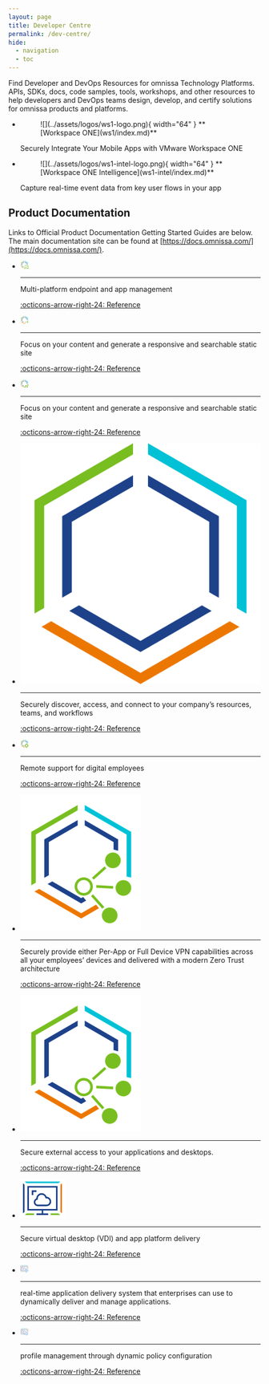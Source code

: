 ```yaml
---
layout: page
title: Developer Centre
permalink: /dev-centre/
hide:
  - navigation
  - toc
---
```


Find Developer and DevOps Resources for omnissa Technology Platforms. APIs, SDKs, docs, code samples, tools, workshops, and other resources to help developers and DevOps teams design, develop, and certify solutions for omnissa products and platforms.

<div class="grid cards" markdown>

- <figure markdown="span">
    ![](../assets/logos/ws1-logo.png){ width="64" }
    <caption>**[Workspace ONE](ws1/index.md)**</caption>
    </figure>
  
    Securely Integrate Your Mobile Apps with VMware Workspace ONE

- <figure markdown="span">
    ![](../assets/logos/ws1-intel-logo.png){ width="64" }
    <caption>**[Workspace ONE Intelligence](ws1-intel/index.md)**</caption>
    </figure>
  
    Capture real-time event data from key user flows in your app

## Product Documentation

Links to Official Product Documentation Getting Started Guides are below. The main documentation site can be found at [https://docs.omnissa.com/](https://docs.omnissa.com/).

<div class="grid cards" markdown>

- ![](../assets/logos/ws1-uem-logo-16.png)

    ---

    Multi-platform endpoint and app management

    [:octicons-arrow-right-24: Reference](https://docs.omnissa.com/category/workspaceone_uem_getting_started)
- ![](../assets/logos/ws1-access-logo-16.png)

    ---

    Focus on your content and generate a responsive and searchable static site

    [:octicons-arrow-right-24: Reference](https://docs.omnissa.com/category/Workspace_ONE_Access_Cloud)

- ![](../assets/logos/ws1-intel-logo-16.png)

    ---

    Focus on your content and generate a responsive and searchable static site

    [:octicons-arrow-right-24: Reference](https://docs.omnissa.com/bundle/WS1Intelligence/page/IntelMainIntro.html)

- ![](../assets/logos/ws1-logo.png)

    ---

    Securely discover, access, and connect to your company’s resources, teams, and workflows

    [:octicons-arrow-right-24: Reference](https://docs.omnissa.com/bundle/workspace-one-hub-services/page/SettingUpHubServicestoSupportWorkspaceONEIntelligentHub.html)

- ![](../assets/logos/ws1-assist-logo-16.png)

    ---

    Remote support for digital employees

    [:octicons-arrow-right-24: Reference](https://docs.omnissa.com/bundle/Workspace-ONE-AssistV24.03/page/WorkspaceONEAssist.html)

- ![](../assets/logos/uag-logo-16.png)

    ---

    Securely provide either Per-App or Full Device VPN capabilities across all your employees’ devices and delivered with a modern Zero Trust architecture

    [:octicons-arrow-right-24: Reference](https://docs.omnissa.com/bundle/Workspace_ONE_TunnelVSaas/page/TunnelOverview.html)

- ![](../assets/logos/uag-logo-16.png)

    ---

    Secure external access to your applications and desktops.

    [:octicons-arrow-right-24: Reference](https://docs.omnissa.com/bundle/UnifiedAccessGatewayDeployandConfigureV2312/page/Deployingandconfiguring.html)

- ![](../assets/logos/horizon-logo.png)

    ---

    Secure virtual desktop (VDI) and app platform delivery

    [:octicons-arrow-right-24: Reference](https://docs.omnissa.com/category/Horizon_8)

- ![](../assets/logos/app-volumes-logo-16.png)

    ---

    real-time application delivery system that enterprises can use to dynamically deliver and manage applications.

    [:octicons-arrow-right-24: Reference](https://docs.omnissa.com/bundle/AppVolumesInstallGuideV2312/page/AboutThisBook.html)

- ![](../assets/logos/dem-logo-16.png)

    ---

    profile management through dynamic policy configuration

    [:octicons-arrow-right-24: Reference](https://docs.omnissa.com/bundle/DEMInstallConfigGuideV2312/page/AboutInstallingandConfiguringDynamicEnvironmentManager.html)

</div>
